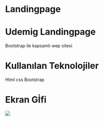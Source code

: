 # Landingpage

<h1>Udemig Landingpage</h1>

Bootstrap ile kapsamlı wep sitesi

<h1>Kullanılan Teknolojiler</h1>

Html css Bootstrap

<h1>Ekran Gİfi</h1>

<img src="/images/LandingPage-Kişisel-Microsoft_-Edge-2023-03-09-18-23-51.gif">